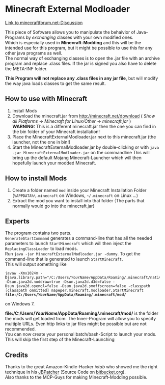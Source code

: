 Minecraft External Modloader
============================
[Link to minecraftforum.net-Discussion](http://www.minecraftforum.net/topic/1639674-minecraft-external-modloader-loads-mods-without-modifying-minecraftjar/)

This piece of Software allows you to manipulate the behaivior of Java-Programs by *exchanging* classes with your own modified ones.  
Which is especially used in **Minecraft-Modding** and this will be the intended use for this program, but it might be possible to use this for any other java programs as well.  
The normal way of exchanging classes is to open the .jar file with an archive program and replace .class files. If the jar is signed you also have to delete the META-INF folder.

**This Program will not replace any .class files in any jar file**, but will modify the way java loads classes to get the same result.

How to use with Minecraft
-------------------------
1. Install Mods
1. Download the minecraft.jar from http://minecraft.net/download ( *Show all Platforms -> Minecraft for Linux/Other -> minecraft.jar* )  
   **WARNING:** This is a different minecraft.jar then the one you can find in the bin folder of your Minecraft installation!
1. Place the MinecraftExternalModloader.jar next to this minecraft.jar (the launcher, not the one in bin!)
1. Start the MinecraftExternalModloader.jar by double-clicking or with `java -jar MinecraftExternalModloader.jar` on the commandline
   This will bring up the default Mojang Minecraft-Launcher which will then hopefully launch your modded Minecraft.

How to install Mods
-------------------
1. Create a folder named `mod` inside your Minecraft Installation Folder (`%APPDATA%\.minecraft` on Windows, `~/.minecraft` on Linux ...)
1. Extract the mod you want to install into that folder (The parts that normally would go into the minecraft.jar)

Experts
-------
The program contains two parts.  
`GenerateStartCommand` generates a command-line that has all the needed parameters to launch `StartMinecraft` which will then inject the `ReplacingClassLoader` to load mods.  
Run `java -jar MinecraftExternalModloader.jar -dummy`. To get the command-line that is generated to launch `StartMinecraft`.  
This will output something like  

<pre><code>javaw -Xmx1024m -Djava.library.path="/C:/Users/<em>YourName</em>/AppData/Roaming/.minecraft/natives" -Dsun.java2d.noddraw=true -Dsun.java2d.d3d=false -Dsun.java2d.opengl=false -Dsun.java2d.pmoffscreen=false -classpath [classpath ommitted] mapeper.minecraft.modloader.StartMinecraft <strong>file:/C:/Users/<em>YourName</em>/AppData/Roaming/.minecraft/mod/</strong></pre></code>

on Windows 7.  

**file:/C:/Users/<em>YourName</em>/AppData/Roaming/.minecraft/mod/** is the folder the mods will get loaded from. The Inner-Program will allow you to specify multiple URLs. Even http links to jar files might be possible but are not recommended.  
You can now create your personal batch/bash-Script to launch your mods.  
This will skip the first step of the Minecraft-Launching

Credits
-------
Thanks to the great Amazon-Kindle-Hacker *ixtab* who showed me the right technique in his [JBPatcher](http://www.mobileread.com/forums/showthread.php?t=175512) (Source Code on [bitbucket.org](https://bitbucket.org/ixtab/jbpatcher/src/08953dac405d?at=master)).  
Also thanks to the MCP-Guys for making Minecraft-Modding possible.

